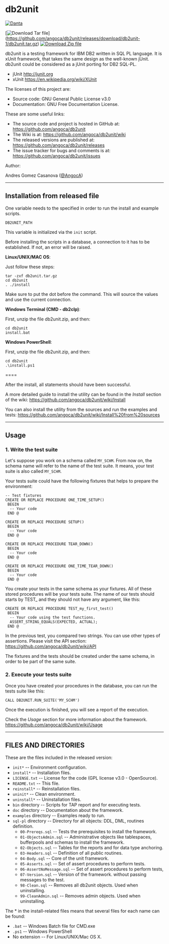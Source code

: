 db2unit
=======
[![Danta](https://raw.githubusercontent.com/angoca/db2unit/gh-pages/images/danta-128.png)](https://github.com/angoca/db2unit/wiki/logo)

[![Download Tar file](https://angoca.github.io/db2unit/images/downloadTar.png)] (https://github.com/angoca/db2unit/releases/download/db2unit-1/db2unit.tar.gz)
[![Download Zip file](https://angoca.github.io/db2unit/images/downloadZip.png)](https://github.com/angoca/db2unit/releases/download/db2unit-1/db2unit.zip)

db2unit is a testing framework for IBM DB2 written in SQL PL language.
It is xUnit framework, that takes the same design as the well-known jUnit.
db2unit could be considered as a jUnit porting for DB2 SQL-PL.

 * jUnit
    http://junit.org
 * xUnit
    https://en.wikipedia.org/wiki/XUnit

The licenses of this project are:

 * Source code: GNU General Public License v3.0
 * Documentation: GNU Free Documentation License.

These are some useful links:

 * The source code and project is hosted in GitHub at:
    https://github.com/angoca/db2unit
 * The Wiki is at:
    https://github.com/angoca/db2unit/wiki
 * The released versions are published at:
    https://github.com/angoca/db2unit/releases
 * The issue tracker for bugs and comments is at:
    https://github.com/angoca/db2unit/issues

Author:

Andres Gomez Casanova
([@AngocA](https://twitter.com/angoca))


------------------
## Installation from released file ##

One variable needs to the specified in order to run the install and example
scripts.

    DB2UNIT_PATH

This variable is initialized via the `init` script.

Before installing the scripts in a database, a connection to it has to be
established. If not, an error will be raised.

**Linux/UNIX/MAC OS**:

Just follow these steps:

    tar -zxf db2unit.tar.gz
    cd db2unit
    . ./install

Make sure to put the dot before the command. This will source the values and
use the current connection.

**Windows Terminal (CMD - db2clp)**:

First, unzip the file db2unit.zip, and then:

    cd db2unit
    install.bat

**Windows PowerShell**:

First, unzip the file db2unit.zip, and then:

    cd db2unit
    .\install.ps1

====

After the install, all statements should have been successful.

A more detailed guide to install the utility can be found in the _Install_
section of the wiki:
https://github.com/angoca/db2unit/wiki/Install

You can also install the utility from the sources and run the examples and
tests:
https://github.com/angoca/db2unit/wiki/Install%20from%20sources


-----------
## Usage ##

### 1. Write the test suite ###

Let's suppose you work on a schema called `MY_SCHM`. From now on, the schema
name will refer to the name of the test suite. It means, your test suite is
also called `MY_SCHM`.

Your tests suite could have the following fixtures that helps to prepare the
environment:

    -- Test fixtures
    CREATE OR REPLACE PROCEDURE ONE_TIME_SETUP()
     BEGIN
      -- Your code
     END @

    CREATE OR REPLACE PROCEDURE SETUP()
     BEGIN
      -- Your code
     END @

    CREATE OR REPLACE PROCEDURE TEAR_DOWN()
     BEGIN
      -- Your code
     END @

    CREATE OR REPLACE PROCEDURE ONE_TIME_TEAR_DOWN()
     BEGIN
      -- Your code
     END @

You create your tests in the same schema as your fixtures. All of these stored
procedures will be your tests suite. The name of our tests should starts by TEST_
and they should not have any argument, like this:

    CREATE OR REPLACE PROCEDURE TEST_my_first_test()
     BEGIN
      -- Your code using the test functions.
      ASSERT_STRING_EQUALS(EXPECTED, ACTUAL);
     END @

In the previous test, you compared two strings. You can use other types of
assertions. Please visit the API section:
 https://github.com/angoca/db2unit/wiki/API

The fixtures and the tests should be created under the same schema, in order to
be part of the same suite.

### 2. Execute your tests suite ###

Once you have created your procedures in the database, you can run the tests
suite like this:

    CALL DB2UNIT.RUN_SUITE('MY_SCHM')

Once the execution is finished, you will see a report of the execution.

Check the _Usage_ section for more information about the framework.
https://github.com/angoca/db2unit/wiki/Usage


---------------------------
## FILES AND DIRECTORIES ##

These are the files included in the released version:

 * `init*` -- Environment configuration.
 * `install*` -- Installation files.
 * `LICENSE.txt` -- License for the code (GPL license v3.0 - OpenSource).
 * `README.txt` -- This file.
 * `reinstall*` -- Reinstallation files.
 * `uninit*` -- Clean environment.
 * `uninstall*` -- Uninstallation files.
 * `bin` directory -- Scripts for TAP report and for executing tests.
 * `doc` directory -- Documentation about the framework.
 * `examples` directory -- Examples ready to run.
 * `sql-pl` directory -- Directory for all objects: DDL, DML, routines
     definition.
   * `00-Prereqs.sql` -- Tests the prerequisites to install the framework.
   * `01-ObjectsAdmin.sql` -- Administrative objects like tablespaces,
       bufferpools and schemas to install the framework.
   * `02-Objects.sql` -- Tables for the reports and for data type anchoring.
   * `03-Headers.sql` -- Definition of all public routines.
   * `04-Body.sql` -- Core of the unit framework.
   * `05-Asserts.sql` -- Set of assert procedures to perform tests.
   * `06-AssertNoMessage.sql` -- Set of assert procedures to perform tests,
   * `07-Version.sql` -- Version of the framework.
       without passing messages to the test.
   * `98-Clean.sql` -- Removes all db2unit objects. Used when uninstalling.
   * `99-CleanAdmin.sql` -- Removes admin objects. Used when uninstalling.

The * in the install-related files means that several files for each name
can be found:

 * `.bat` -- Windows Batch file for CMD.exe
 * `.ps1` -- Windows PowerShell
 * No extension -- For Linux/UNIX/Mac OS X.

